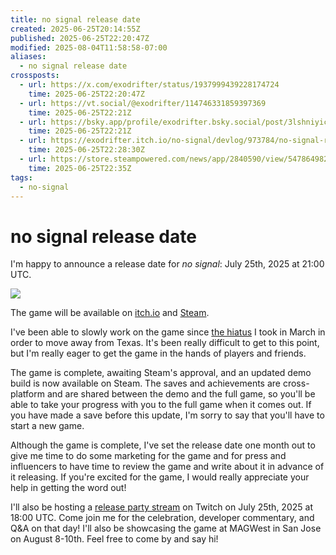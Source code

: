 ```yaml
---
title: no signal release date
created: 2025-06-25T20:14:55Z
published: 2025-06-25T22:20:47Z
modified: 2025-08-04T11:58:58-07:00
aliases:
  - no signal release date
crossposts:
  - url: https://x.com/exodrifter/status/1937999439228174724
    time: 2025-06-25T22:20:47Z
  - url: https://vt.social/@exodrifter/114746331859397369
    time: 2025-06-25T22:21Z
  - url: https://bsky.app/profile/exodrifter.bsky.social/post/3lshniyicw22i
    time: 2025-06-25T22:21Z
  - url: https://exodrifter.itch.io/no-signal/devlog/973784/no-signal-release-date
    time: 2025-06-25T22:28:30Z
  - url: https://store.steampowered.com/news/app/2840590/view/547864982714319218
    time: 2025-06-25T22:35Z
tags:
  - no-signal
---
```


# no signal release date

I'm happy to announce a release date for *no signal*: July 25th, 2025 at 21:00 UTC.

![](https://www.youtube.com/watch?v=zvTReqELJUI)

The game will be available on [itch.io](https://exodrifter.itch.io/no-signal) and [Steam](https://store.steampowered.com/app/2840590/no_signal/).

I've been able to slowly work on the game since [the hiatus](20250317203824.md) I took in March in order to move away from Texas. It's been really difficult to get to this point, but I'm really eager to get the game in the hands of players and friends.

The game is complete, awaiting Steam's approval, and an updated demo build is now available on Steam. The saves and achievements are cross-platform and are shared between the demo and the full game, so you'll be able to take your progress with you to the full game when it comes out. If you have made a save before this update, I'm sorry to say that you'll have to start a new game.

Although the game is complete, I've set the release date one month out to give me time to do some marketing for the game and for press and influencers to have time to review the game and write about it in advance of it releasing. If you're excited for the game, I would really appreciate your help in getting the word out!

I'll also be hosting a [release party stream](../vods/20250725175743.md) on Twitch on July 25th, 2025 at 18:00 UTC. Come join me for the celebration, developer commentary, and Q&A on that day! I'll also be showcasing the game at MAGWest in San Jose on August 8-10th. Feel free to come by and say hi!
